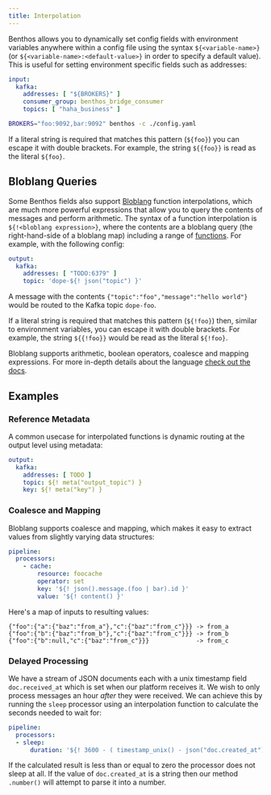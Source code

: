 ```yaml
---
title: Interpolation
---
```


Benthos allows you to dynamically set config fields with environment variables anywhere within a config file using the syntax `${<variable-name>}` (or `${<variable-name>:<default-value>}` in order to specify a default value). This is useful for setting environment specific fields such as addresses:

```yaml
input:
  kafka:
    addresses: [ "${BROKERS}" ]
    consumer_group: benthos_bridge_consumer
    topics: [ "haha_business" ]
```

```sh
BROKERS="foo:9092,bar:9092" benthos -c ./config.yaml
```

If a literal string is required that matches this pattern (`${foo}`) you can escape it with double brackets. For example, the string `${{foo}}` is read as the literal `${foo}`.

## Bloblang Queries

Some Benthos fields also support [Bloblang][bloblang] function interpolations, which are much more powerful expressions that allow you to query the contents of messages and perform arithmetic. The syntax of a function interpolation is `${!<bloblang expression>}`, where the contents are a bloblang query (the right-hand-side of a bloblang map) including a range of [functions][bloblang_functions]. For example, with the following config:

```yaml
output:
  kafka:
    addresses: [ "TODO:6379" ]
    topic: 'dope-${! json("topic") }'
```

A message with the contents `{"topic":"foo","message":"hello world"}` would be routed to the Kafka topic `dope-foo`.

If a literal string is required that matches this pattern (`${!foo}`) then, similar to environment variables, you can escape it with double brackets. For example, the string `${{!foo}}` would be read as the literal `${!foo}`.

Bloblang supports arithmetic, boolean operators, coalesce and mapping expressions. For more in-depth details about the language [check out the docs][bloblang].

## Examples

### Reference Metadata

A common usecase for interpolated functions is dynamic routing at the output level using metadata:

```yaml
output:
  kafka:
    addresses: [ TODO ]
    topic: ${! meta("output_topic") }
    key: ${! meta("key") }
```

### Coalesce and Mapping

Bloblang supports coalesce and mapping, which makes it easy to extract values from slightly varying data structures:

```yaml
pipeline:
  processors:
    - cache:
        resource: foocache
        operator: set
        key: '${! json().message.(foo | bar).id }'
        value: '${! content() }'
```

Here's a map of inputs to resulting values:

```
{"foo":{"a":{"baz":"from_a"},"c":{"baz":"from_c"}}} -> from_a
{"foo":{"b":{"baz":"from_b"},"c":{"baz":"from_c"}}} -> from_b
{"foo":{"b":null,"c":{"baz":"from_c"}}}             -> from_c
```

### Delayed Processing

We have a stream of JSON documents each with a unix timestamp field `doc.received_at` which is set when our platform receives it. We wish to only process messages an hour _after_ they were received. We can achieve this by running the `sleep` processor using an interpolation function to calculate the seconds needed to wait for:

```yaml
pipeline:
  processors:
  - sleep:
      duration: '${! 3600 - ( timestamp_unix() - json("doc.created_at").number() ) }s'
```

If the calculated result is less than or equal to zero the processor does not sleep at all. If the value of `doc.created_at` is a string then our method `.number()` will attempt to parse it into a number.

[env_var_config]: https://github.com/Jeffail/benthos/blob/master/config/env/default.yaml
[error_handling]: /docs/configuration/error_handling
[field_paths]: /docs/configuration/field_paths
[meta_proc]: /docs/components/processors/metadata
[bloblang]: /docs/guides/bloblang/about
[bloblang_functions]: /docs/guides/bloblang/about#functions
